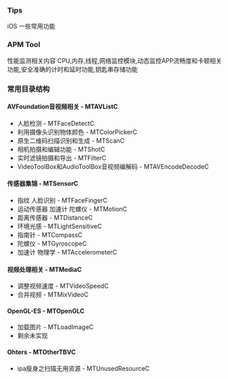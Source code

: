 ###  Tips
iOS 一些常用功能

### APM Tool
性能监测相关内容
CPU,内存,线程,网络监控模块,动态监控APP流畅度和卡顿相关功能,安全准确的计时和延时功能,钥匙串存储功能

### 常用目录结构

#### AVFoundation音视频相关 - MTAVListC
  * 人脸检测 - MTFaceDetectC
  * 利用摄像头识别物体颜色 - MTColorPickerC
  * 原生二维码扫描识别和生成 - MTScanC
  * 相机拍摄和编辑功能 - MTShotC
  * 实时滤镜拍摄和导出 - MTFilterC
  * VideoToolBox和AudioToolBox音视频编解码 - MTAVEncodeDecodeC

#### 传感器集锦 - MTSensorC
  * 指纹 人脸识别 - MTFaceFingerC
  * 运动传感器 加速计 陀螺仪 - MTMotionC
  * 距离传感器 - MTDistanceC
  * 环境光感 - MTLightSensitiveC
  * 指南针 - MTCompassC
  * 陀螺仪 - MTGyroscopeC
  * 加速计 物理学 - MTAccelerometerC

#### 视频处理相关 - MTMediaC
  * 调整视频速度 - MTVideoSpeedC
  * 合并视频 - MTMixVideoC

#### OpenGL-ES - MTOpenGLC
  * 加载图片 - MTLoadImageC
  * 剩余未实现

#### Ohters - MTOtherTBVC
  * ipa瘦身之扫描无用资源 - MTUnusedResourceC

